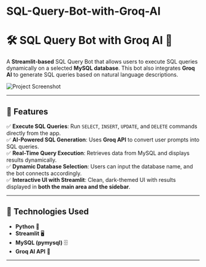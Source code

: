 # SQL-Query-Bot-with-Groq-AI
# 🛠️ SQL Query Bot with Groq AI 🚀

A **Streamlit-based** SQL Query Bot that allows users to execute SQL queries dynamically on a selected **MySQL database**. This bot also integrates **Groq AI** to generate SQL queries based on natural language descriptions.

![Project Screenshot](Screenshot-2025-02-03-220725.png)


---

## 📌 Features
✅ **Execute SQL Queries**: Run `SELECT`, `INSERT`, `UPDATE`, and `DELETE` commands directly from the app.  
✅ **AI-Powered SQL Generation**: Uses **Groq API** to convert user prompts into SQL queries.  
✅ **Real-Time Query Execution**: Retrieves data from MySQL and displays results dynamically.  
✅ **Dynamic Database Selection**: Users can input the database name, and the bot connects accordingly.  
✅ **Interactive UI with Streamlit**: Clean, dark-themed UI with results displayed in **both the main area and the sidebar**.  

---

## 📂 Technologies Used
- **Python** 🐍
- **Streamlit** 🖥️
- **MySQL (pymysql)** 🗄️
- **Groq AI API** 🤖

---


